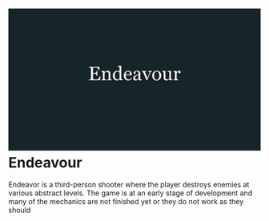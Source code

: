 ![alt text](https://github.com/Enforker/Endeavour/blob/master/Screenshots/Name.jpg)
Endeavour
=====================
Endeavor is a third-person shooter where the player destroys enemies at various abstract levels.
The game is at an early stage of development and many of the mechanics are not finished yet or they do not work as they should
